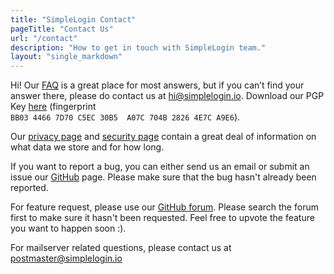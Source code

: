 ```yaml
---
title: "SimpleLogin Contact"
pageTitle: "Contact Us"
url: "/contact"
description: "How to get in touch with SimpleLogin team."
layout: "single_markdown"
---
```


Hi! Our [FAQ](/faq) is a great place for most answers, but if you can’t find your answer there, please do contact us at hi@simplelogin.io. Download our PGP Key
[here](/hi_at_simplelogin.asc) (fingerprint `BB03 4466 7D70 C5EC 30B5  A07C 704B 2826 4E7C A9E6`).


Our [privacy page](/privacy) and [security page](/security) contain a great deal of information on what data we store and for how long.

If you want to report a bug, you can either send us an email or submit an issue our [GitHub](https://github.com/simple-login/app/issues) page. Please make sure that the bug hasn't already been reported.

For feature request, please use our [GitHub forum](https://github.com/simple-login/app/discussions/categories/feature-requests). Please search the forum first to make sure it hasn't been requested. Feel free to upvote the feature you want to happen soon :).

For mailserver related questions, please contact us at postmaster@simplelogin.io


